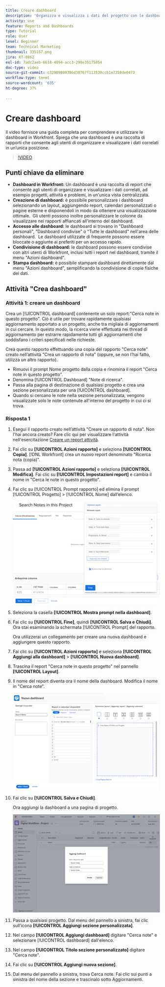 ```yaml
---
title: Creare dashboard
description: 'Organizza e visualizza i dati del progetto con le dashboard di Workfront: sono facilmente accessibili e possono essere personalizzate, condivise e stampate, per agevolare la gestione dei progetti e la collaborazione.'
activity: use
feature: Reports and Dashboards
type: Tutorial
role: User
level: Beginner
team: Technical Marketing
thumbnail: 335157.png
jira: KT-8862
exl-id: 7adc2aeb-6618-4894-acc3-298e35175854
doc-type: video
source-git-commit: c32909809386d30767f113530ccb1e7358de0473
workflow-type: tm+mt
source-wordcount: '635'
ht-degree: 37%

---
```


# Creare dashboard

Il video fornisce una guida completa per comprendere e utilizzare le dashboard in Workfront.
&#x200B;Spiega che una dashboard è una raccolta di rapporti che consente agli utenti di organizzare e visualizzare i dati correlati in un’unica posizione.

>[!VIDEO](https://video.tv.adobe.com/v/335157/?quality=12&learn=on)

## Punti chiave da eliminare

* **Dashboard in Workfront:** Un dashboard è una raccolta di report che consente agli utenti di organizzare e visualizzare i dati correlati, ad esempio progetti, attività e problemi, in un&#39;unica vista centralizzata. &#x200B;
* **Creazione di dashboard:** è possibile personalizzare i dashboard selezionando un layout, aggiungendo report, calendari personalizzati o pagine esterne e disponendoli in modo da ottenere una visualizzazione ottimale. &#x200B; Gli utenti possono inoltre personalizzare le colonne da visualizzare nei rapporti affiancati all’interno del dashboard. &#x200B;
* **Accesso alle dashboard:** le dashboard si trovano in &quot;Dashboard personali&quot;, &quot;Dashboard condivise&quot; o &quot;Tutte le dashboard&quot; nell&#39;area delle dashboard. &#x200B; Le dashboard utilizzate di frequente possono essere bloccate o aggiunte ai preferiti per un accesso rapido. &#x200B;
* **Condivisione di dashboard:** le dashboard possono essere condivise con altri utenti di Workfront, inclusi tutti i report nel dashboard, tramite il menu &quot;Azioni dashboard&quot;. &#x200B;
* **Stampa dashboard:** è possibile stampare dashboard direttamente dal menu &quot;Azioni dashboard&quot;, semplificando la condivisione di copie fisiche dei dati. &#x200B;


## Attività &quot;Crea dashboard&quot;

### Attività 1: creare un dashboard

Crea un [!UICONTROL dashboard] contenente un solo report:&quot;Cerca note in questo progetto&quot;. Ciò è utile per trovare rapidamente qualsiasi aggiornamento apportato a un progetto, anche tra migliaia di aggiornamenti in cui cercare. In questo modo, la ricerca viene effettuata nei thread di aggiornamento per estrarre rapidamente tutti gli aggiornamenti che soddisfano i criteri specificati nelle richieste.

Crea questo rapporto effettuando una copia del rapporto &quot;Cerca note&quot; creato nell’attività &quot;Crea un rapporto di nota&quot; (oppure, se non l’hai fatto, utilizza un altro rapporto).

* Rimuovi il prompt Nome progetto dalla copia e rinomina il report &quot;Cerca note in questo progetto&quot;.
* Denomina [!UICONTROL Dashboard] &quot;Note di ricerca&quot;.
* Passa alla pagina di destinazione di qualsiasi progetto e crea una sezione personalizzata per una [!UICONTROL dashboard].
* Quando si cercano le note nella sezione personalizzata, vengono visualizzate solo le note contenute all&#39;interno del progetto in cui ci si trova.

### Risposta 1

1. Esegui il rapporto creato nell’attività &quot;Creare un rapporto di nota&quot;. Non l&#39;hai ancora creato? Fare clic qui per visualizzare l&#39;attività nell&#39;esercitazione [Creare un report attività](https://experienceleague.adobe.com/it/docs/workfront-learn/tutorials-workfront/reporting/basic-reporting/create-a-task-report#activity-1-create-a-note-report-with-prompts).
1. Fai clic su **[!UICONTROL Azioni rapporto]** e seleziona **[!UICONTROL Copia]**. [!DNL Workfront] crea un nuovo report denominato &quot;Ricerca nota (copia)&quot;.
1. Passa ad **[!UICONTROL Azioni rapporto]** e seleziona **[!UICONTROL Modifica]**. Fai clic su **[!UICONTROL Impostazioni report]** e cambia il nome in &quot;Cerca le note in questo progetto&quot;.
1. Fai clic su [!UICONTROL Prompt rapporto] ed elimina il prompt [!UICONTROL Progetto] > [!UICONTROL Nome] dall’elenco.

   ![Immagine della schermata per creare una nuova dashboard](assets/edit-report-prompts.png)

1. Seleziona la casella **[!UICONTROL Mostra prompt nella dashboard]**.
1. Fai clic su **[!UICONTROL Fine]**, quindi **[!UICONTROL Salva e Chiudi]**. Ora stai esaminando la schermata [!UICONTROL Prompt] del rapporto.

   Ora utilizzerai un collegamento per creare una nuova dashboard e aggiungere questo rapporto.

1. Fai clic su **[!UICONTROL Azioni rapporto]** e seleziona **[!UICONTROL Aggiungi alla dashboard]** > **[!UICONTROL Nuova dashboard]**.
1. Trascina il report &quot;Cerca note in questo progetto&quot; nel pannello **[!UICONTROL Layout]**.
1. Il nome del report diventa ora il nome della dashboard. Modifica il nome in &quot;Cerca note&quot;.

   ![Immagine della schermata per creare una nuova dashboard](assets/create-dashboard.png)

1. Fai clic su **[!UICONTROL Salva e Chiudi]**.

   Ora aggiungi la dashboard a una pagina di progetto.

   ![Immagine della schermata per creare una nuova dashboard](assets/add-custom-section.png)

1. Passa a qualsiasi progetto. Dal menu del pannello a sinistra, fai clic sull’icona **[!UICONTROL Aggiungi sezione personalizzata]**.
1. Nel campo **[!UICONTROL Aggiungi dashboard]** digitare &quot;Cerca note&quot; e selezionare [!UICONTROL dashboard] dall&#39;elenco.
1. Nel campo **[!UICONTROL Titolo sezione personalizzato]** digitare &quot;Cerca note&quot;.
1. Fai clic su **[!UICONTROL Aggiungi nuova sezione]**.
1. Dal menu del pannello a sinistra, trova Cerca note. Fai clic sui punti a sinistra del nome della sezione e trascinalo sotto Aggiornamenti.
